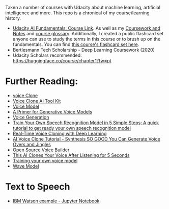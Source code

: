 Taken a number of courses with Udacity about machine learning, artificial intelligence and more. This repo is a chronical of my course/learning history. 

* [Udacity AI Fundamentals: Course Link](https://www.udacity.com/course/ai-fundamentals--ud099?bsft_aaid=affd8710-61ff-4001-baca-1d4a7303381d&bsft_eid=ad60985b-18d9-30b1-f123-34893b099da5&utm_campaign=acq_100_2021-05-11_ud099_ai-fundamentals_globa). As well as my [Coursework and Notes](https://github.com/EO4wellness/leary-leerie/blob/master/AI-ML-topics/AI-Fundamentals.md)  and [course glossary](https://github.com/EO4wellness/leary-leerie/blob/master/AI-ML-topics/glossary.md).  Additionally, I created a public flashcard set anyone can use to study the terms in this course or to brush up on the fundamentals.  You can find [this course's flashcard set here](https://www.brainscape.com/packs/udacity-ai-fundamentals-17974857). 
* Bertlesmann Tech Scholarship - Deep Learning Coursework (2020)
* Udacity Scholars recommended: https://huggingface.co/course/chapter1?fw=pt 

# Further Reading:
* [voice Clone](https://papers.nips.cc/paper/2018/file/4559912e7a94a9c32b09d894f2bc3c82-Paper.pdf)
* [Voice Clone AI Tool Kit](https://medium.com/syncedreview/clone-a-voice-in-five-seconds-with-this-ai-toolbox-f3f116b11281)
* [Voice Model](https://docs.microsoft.com/en-us/azure/cognitive-services/speech-service/how-to-custom-voice-create-voice)
* [A Primer for Generative Voice Models](https://towardsdatascience.com/a-primer-for-generative-voice-models-b41bec0003d2)
* [Voice Generation](https://developer.nvidia.com/blog/training-your-own-voice-font-using-flowtron/)
* [Train Your Own Speech Recognition Model in 5 Simple Steps: A quick tutorial to get ready your own speech recognition model](https://medium.com/visionwizard/train-your-own-speech-recognition-model-in-5-simple-steps-512d5ac348a5)
* [Real-Time Voice Cloning with Deep Learning](https://www.youtube.com/watch?v=12rdn9jazwE)
* [AI Voice Clone Tutorial - Synthesis SO GOOD You Can Generate Voice Overs and Jingles](https://www.youtube.com/watch?v=rWenAWnNToE)
* [Open Source Voice Builder](https://github.com/google/voice-builder)
* [This AI Clones Your Voice After Listening for 5 Seconds](https://www.youtube.com/watch?v=0sR1rU3gLzQ)
* [Training your own voice model](https://deepspeech.readthedocs.io/en/v0.6.1/TRAINING.html)
* [Wave Model](https://deepmind.com/blog/article/wavenet-generative-model-raw-audio)

# Text to Speech 
* [IBM Watson example - Jupyter Notebook](https://github.com/EO4wellness/leary-leerie/blob/master/AI-ML-topics/Text_To_Speech.ipynb)
